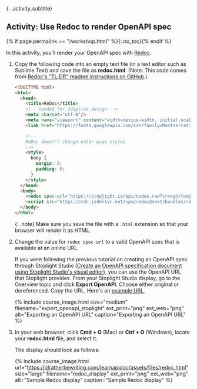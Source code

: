 {: .activity_subtitle}
## <i class="fa fa-user-circle"></i> Activity: Use Redoc to render OpenAPI spec
{% if page.permalink == "/workshop.html" %}{:.no_toc}{% endif %}

In this activity, you'll render your OpenAPI spec with [Redoc](https://github.com/Redocly/redoc).

1.  Copy the following code into an empty text file (in a text editor such as Sublime Text) and save the file as **redoc.html**. (Note: This code comes from [Redoc's "TL;DR" readme instructions on GitHub](https://github.com/Redocly/redoc#tldr).)

    ```html
    <!DOCTYPE html>
    <html>
      <head>
        <title>ReDoc</title>
        <!-- needed for adaptive design -->
        <meta charset="utf-8"/>
        <meta name="viewport" content="width=device-width, initial-scale=1">
        <link href="https://fonts.googleapis.com/css?family=Montserrat:300,400,700|Roboto:300,400,700" rel="stylesheet">

        <!--
        ReDoc doesn't change outer page styles
        -->
        <style>
          body {
            margin: 0;
            padding: 0;
          }
        </style>
      </head>
      <body>
        <redoc spec-url='https://stoplight.io/api/nodes.raw?srn=gh/tomjoht/stoplight_studio_weathermap/reference/openweathermap.v1.yaml'></redoc>
        <script src="https://cdn.jsdelivr.net/npm/redoc@next/bundles/redoc.standalone.js"> </script>
      </body>
    </html>
    ```

    {: .note}
    Make sure you save the file with a `.html` extension so that your browser will render it as HTML.

2.  Change the value for `redoc spec-url` to a valid OpenAPI spec that is available at an online URL.

    If you were following the previous tutorial on creating an OpenAPI spec through Stoplight Studio ([Create an OpenAPI specification document using Stoplight Studio's visual editor](pubapis_openapis_quickstart_stoplight.html)), you can use the OpenAPI URL that Stoplight provides. From your Stoplight Studio display, go to the Overview topic and click **Export OpenAPI**. Choose either original or dereferenced. Copy the URL. Here's an [example URL](https://stoplight.io/p/docs/gh/tomjoht/stoplight_studio_weathermap/reference/openweathermap.v1.yaml?group=master).

    {% include course_image.html size="medium" filename="export_openapi_stoplight" ext_print="png" ext_web="png" alt="Exporting an OpenAPI URL" caption="Exporting an OpenAPI URL" %}

3.  In your web browser, click **Cmd + O** (Mac) or **Ctrl + O** (Windows), locate your **redoc.html** file, and select it.

    The display should look as follows:

    {% include course_image.html url="https://idratherbewriting.com/learnapidoc/assets/files/redoc.html" size="large" filename="redoc_display" ext_print="png" ext_web="png" alt="Sample Redoc display" caption="Sample Redoc display" %}
